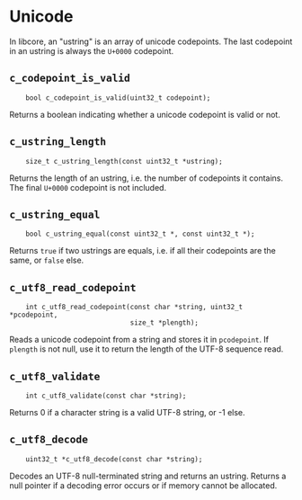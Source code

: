 
# Unicode

In libcore, an "ustring" is an array of unicode codepoints. The last codepoint
in an ustring is always the `U+0000` codepoint.

## `c_codepoint_is_valid`
~~~ {.c}
    bool c_codepoint_is_valid(uint32_t codepoint);
~~~

Returns a boolean indicating whether a unicode codepoint is valid or not.

## `c_ustring_length`
~~~ {.c}
    size_t c_ustring_length(const uint32_t *ustring);
~~~

Returns the length of an ustring, i.e. the number of codepoints it contains.
The final `U+0000` codepoint is not included.

## `c_ustring_equal`
~~~ {.c}
    bool c_ustring_equal(const uint32_t *, const uint32_t *);
~~~

Returns `true` if two ustrings are equals, i.e. if all their codepoints are
the same, or `false` else.

## `c_utf8_read_codepoint`
~~~ {.c}
    int c_utf8_read_codepoint(const char *string, uint32_t *pcodepoint,
                              size_t *plength);
~~~

Reads a unicode codepoint from a string and stores it in `pcodepoint`. If
`plength` is not null, use it to return the length of the UTF-8 sequence read.

## `c_utf8_validate`
~~~ {.c}
    int c_utf8_validate(const char *string);
~~~

Returns 0 if a character string is a valid UTF-8 string, or -1 else.

## `c_utf8_decode`
~~~ {.c}
    uint32_t *c_utf8_decode(const char *string);
~~~

Decodes an UTF-8 null-terminated string and returns an ustring.
Returns a null pointer if a decoding error occurs or if memory cannot be
allocated.
